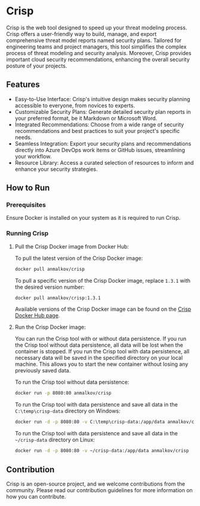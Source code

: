 # Crisp

Crisp is the web tool designed to speed up your threat modeling process. Crisp offers a user-friendly way to build, manage, and export comprehensive threat model reports named security plans. Tailored for engineering teams and project managers, this tool simplifies the complex process of threat modeling and security analysis. Moreover, Crisp provides important cloud security recommendations, enhancing the overall security posture of your projects.

## Features

- Easy-to-Use Interface: Crisp's intuitive design makes security planning accessible to everyone, from novices to experts.
- Customizable Security Plans: Generate detailed security plan reports in your preferred format, be it Markdown or Microsoft Word.
- Integrated Recommendations: Choose from a wide range of security recommendations and best practices to suit your project's specific needs.
- Seamless Integration: Export your security plans and recommendations directly into Azure DevOps work items or GitHub issues, streamlining your workflow.
- Resource Library: Access a curated selection of resources to inform and enhance your security strategies.

## How to Run

### Prerequisites

Ensure Docker is installed on your system as it is required to run Crisp.

### Running Crisp

1. Pull the Crisp Docker image from Docker Hub:

    To pull the latest version of the Crisp Docker image:

    ```bash
    docker pull anmalkov/crisp
    ```

    To pull a specific version of the Crisp Docker image, replace `1.3.1` with the desired version number:

    ```bash
    docker pull anmalkov/crisp:1.3.1
    ```

    Available versions of the Crisp Docker image can be found on the [Crisp Docker Hub page](https://hub.docker.com/r/anmalkov/crisp/tags).

2. Run the Crisp Docker image:

    You can run the Crisp tool with or without data persistence. If you run the Crisp tool without data persistence, all data will be lost when the container is stopped. If you run the Crisp tool with data persistence, all necessary data will be saved in the specified directory on your local machine. This allows you to start the new container without losing any previously saved data.

    To run the Crisp tool without data persistence:

    ```bash
    docker run -p 8080:80 anmalkov/crisp
    ```

    To run the Crisp tool with data persistence and save all data in the `C:\temp\crisp-data` directory on Windows:

    ```bash
    docker run -d -p 8080:80 -v C:\temp\crisp-data:/app/data anmalkov/crisp
    ```

    To run the Crisp tool with data persistence and save all data in the `~/crisp-data` directory on Linux:

    ```bash
    docker run -d -p 8080:80 -v ~/crisp-data:/app/data anmalkov/crisp
    ```

## Contribution

Crisp is an open-source project, and we welcome contributions from the community. Please read our contribution guidelines for more information on how you can contribute.
